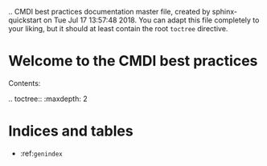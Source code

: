 .. CMDI best practices documentation master file, created by
   sphinx-quickstart on Tue Jul 17 13:57:48 2018.
   You can adapt this file completely to your liking, but it should at least
   contain the root `toctree` directive.

Welcome to the CMDI best practices
===============================================

Contents:

.. toctree::
   :maxdepth: 2



Indices and tables
==================

* :ref:`genindex`

